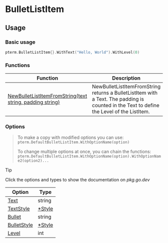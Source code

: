 # BulletListItem

<!-- 
Replace all of the following strings with the current printer.
        bulletlistitem BulletListItem BulletListItemPrinter DefaultBulletListItem
-->

## Usage

### Basic usage

```go
pterm.BulletListItem{}.WithText("Hello, World").WithLevel(0)
```

### Functions

|Function|Description|
|--------|-----------|
|[NewBulletListItemFromString(text string, padding string)](https://pkg.go.dev/github.com/gemini/pterm#TemplatePrinter.NewBulletListItemFromString)|NewBulletListItemFromString returns a BulletListItem with a Text. The padding is counted in the Text to define the Level of the ListItem.|

### Options

> To make a copy with modified options you can use:
> `pterm.DefaultBulletListItem.WithOptionName(option)`
>
> To change multiple options at once, you can chain the functions:
> `pterm.DefaultBulletListItem.WithOptionName(option).WithOptionName2(option2)...`

> [!TIP]
> Click the options and types to show the documentation on _pkg.go.dev_

|Option|Type|
|------|----|
|[Text](https://pkg.go.dev/github.com/gemini/pterm#BulletListItemPrinter.WithText)|string|
|[TextStyle](https://pkg.go.dev/github.com/gemini/pterm#BulletListItemPrinter.WithTextStyle)|[*Style](https://pkg.go.dev/github.com/gemini/pterm#Style)|
|[Bullet](https://pkg.go.dev/github.com/gemini/pterm#BulletListItemPrinter.WithBullet)|string|
|[BulletStyle](https://pkg.go.dev/github.com/gemini/pterm#BulletListItemPrinter.WithBulletStyle)|[*Style](https://pkg.go.dev/github.com/gemini/pterm#Style)|
|[Level](https://pkg.go.dev/github.com/gemini/pterm#BulletListItemPrinter.WithLevel)|int|